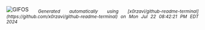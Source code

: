 <div align="justify">
<picture>
    <source media="(prefers-color-scheme: dark)" srcset="https://i.ibb.co/JsNrTVH/output-gif.gif">
    <source media="(prefers-color-scheme: light)" srcset="https://i.ibb.co/JsNrTVH/output-gif.gif">
    <img alt="GIFOS" src="https://i.ibb.co/JsNrTVH/output-gif.gif">
</picture>
<sub><i>Generated automatically using [x0rzavi/github-readme-terminal](https://github.com/x0rzavi/github-readme-terminal) on Mon Jul 22 08:42:21 PM EDT 2024</i></sub>
</div>

<!--  -->